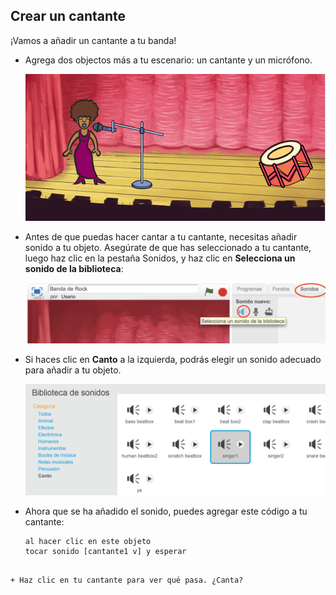 ## Crear un cantante

¡Vamos a añadir un cantante a tu banda!

+ Agrega dos objectos más a tu escenario: un cantante y un micrófono.
    
    ![screenshot](images/band-singer-mic.png)

+ Antes de que puedas hacer cantar a tu cantante, necesitas añadir sonido a tu objeto. Asegúrate de que has seleccionado a tu cantante, luego haz clic en la pestaña Sonidos, y haz clic en **Selecciona un sonido de la biblioteca**:
    
    ![screenshot](images/band-import-sound.png)

+ Si haces clic en **Canto** a la izquierda, podrás elegir un sonido adecuado para añadir a tu objeto.
    
    ![screenshot](images/band-choose-sound.png)

+ Ahora que se ha añadido el sonido, puedes agregar este código a tu cantante:
    
    ```blocks
    al hacer clic en este objeto
    tocar sonido [cantante1 v] y esperar
```

+ Haz clic en tu cantante para ver qué pasa. ¿Canta?